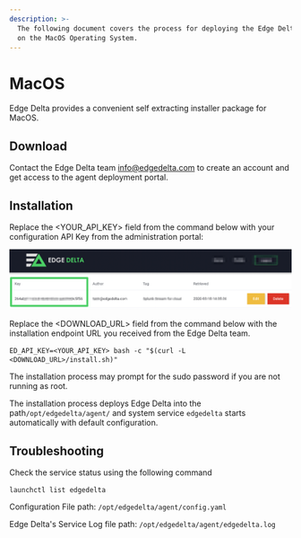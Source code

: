 ```yaml
---
description: >-
  The following document covers the process for deploying the Edge Delta service
  on the MacOS Operating System.
---
```


# MacOS

Edge Delta provides a convenient self extracting installer package for MacOS.

## Download

Contact the Edge Delta team [info@edgedelta.com](mailto:info@edgedelta.com) to create an account and get access to the agent deployment portal. 

## Installation

Replace the &lt;YOUR\_API\_KEY&gt; field from the command below with your configuration API Key from the administration portal: 

![](../.gitbook/assets/screen-shot-2020-03-31-at-1.16.15-pm.png)

Replace the &lt;DOWNLOAD\_URL&gt; field from the command below with the installation endpoint URL you received from the Edge Delta team.

```text
ED_API_KEY=<YOUR_API_KEY> bash -c "$(curl -L <DOWNLOAD_URL>/install.sh)"
```

The installation process may prompt for the sudo password if you are not running as root. 

The installation process deploys Edge Delta into the path`/opt/edgedelta/agent/` and system service `edgedelta` starts automatically with default configuration.

## Troubleshooting

Check the service status using the following command

```text
launchctl list edgedelta
```

Configuration File path: `/opt/edgedelta/agent/config.yaml`

Edge Delta's Service Log file path: `/opt/edgedelta/agent/edgedelta.log`

